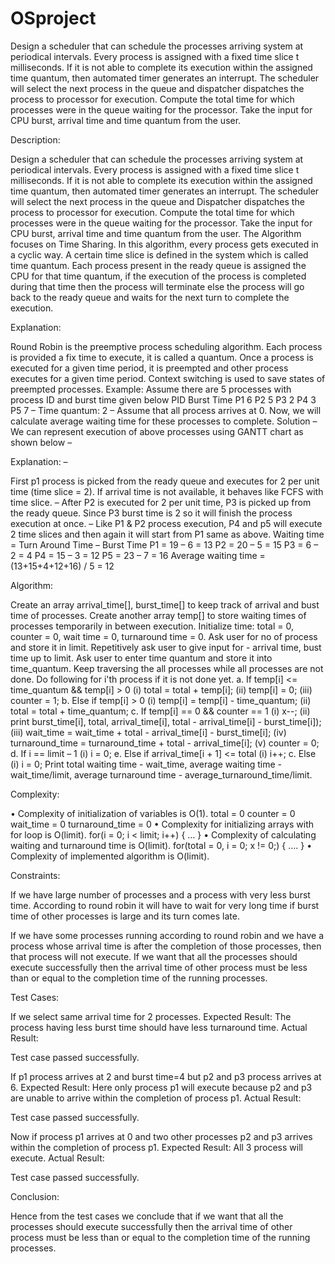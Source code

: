 # OSproject
Design a scheduler that can schedule the processes arriving system at periodical intervals. Every process is assigned with a fixed time slice t milliseconds. If it is not able to complete its execution within the assigned time quantum, then automated timer generates an interrupt. The scheduler will select the next process in the queue and dispatcher dispatches the process to processor for execution. Compute the total time for which processes were in the queue waiting for the processor. Take the input for CPU burst, arrival time and time quantum from the user.

Description:

Design a scheduler that can schedule the processes arriving system at periodical intervals. Every process is assigned with a fixed time slice t milliseconds. If it is not able to complete its execution within the assigned time quantum, then automated timer generates an interrupt. The scheduler will select the next process in the queue and Dispatcher dispatches the process to processor for execution. Compute the total time for which processes were in the queue waiting for the processor. Take the input for CPU burst, arrival time and time quantum from the user. The Algorithm focuses on Time Sharing. In this algorithm, every process gets executed in a cyclic way. A certain time slice is defined in the system which is called time quantum. Each process present in the ready queue is assigned the CPU for that time quantum, if the execution of the process is completed during that time then the process will terminate else the process will go back to the ready queue and waits for the next turn to complete the execution.

Explanation:

Round Robin is the preemptive process scheduling algorithm.
Each process is provided a fix time to execute, it is called a quantum.
Once a process is executed for a given time period, it is preempted and other process executes for a given time period.
Context switching is used to save states of preempted processes.
Example: Assume there are 5 processes with process ID and burst time given below PID Burst Time P1 6 P2 5 P3 2 P4 3 P5 7 – Time quantum: 2 – Assume that all process arrives at 0. Now, we will calculate average waiting time for these processes to complete. Solution – We can represent execution of above processes using GANTT chart as shown below –

Explanation: – 

First p1 process is picked from the ready queue and executes for 2 per unit time (time slice = 2). If arrival time is not available, it behaves like FCFS with time slice. – After P2 is executed for 2 per unit time, P3 is picked up from the ready queue. Since P3 burst time is 2 so it will finish the process execution at once. – Like P1 & P2 process execution, P4 and p5 will execute 2 time slices and then again it will start from P1 same as above. Waiting time = Turn Around Time – Burst Time P1 = 19 – 6 = 13 P2 = 20 – 5 = 15 P3 = 6 – 2 = 4 P4 = 15 – 3 = 12 P5 = 23 – 7 = 16 Average waiting time = (13+15+4+12+16) / 5 = 12

Algorithm:

Create an array arrival_time[], burst_time[] to keep track of arrival and bust time of processes.
Create another array temp[] to store waiting times of processes temporarily in between execution.
Initialize time: total = 0, counter = 0, wait time = 0, turnaround time = 0.
Ask user for no of process and store it in limit.
Repetitively ask user to give input for - arrival time, bust time up to limit.
Ask user to enter time quantum and store it into time_quantum.
Keep traversing the all processes while all processes are not done. Do following for i'th process if it is not done yet. a. If temp[i] <= time_quantum && temp[i] > 0 (i) total = total + temp[i]; (ii) temp[i] = 0; (iii) counter = 1; b. Else if temp[i] > 0 (i) temp[i] = temp[i] - time_quantum; (ii) total = total + time_quantum; c. If temp[i] == 0 && counter == 1 (i) x--; (ii) print burst_time[i], total, arrival_time[i], total - arrival_time[i] - burst_time[i]); (iii) wait_time = wait_time + total - arrival_time[i] - burst_time[i]; (iv) turnaround_time = turnaround_time + total - arrival_time[i]; (v) counter = 0; d. If i == limit – 1 (i) i = 0; e. Else if arrival_time[i + 1] <= total (i) i++; c. Else (i) i = 0;
Print total waiting time - wait_time, average waiting time - wait_time/limit, average turnaround time - average_turnaround_time/limit.

Complexity:

• Complexity of initialization of variables is O(1). total = 0 counter = 0 wait_time = 0 turnaround_time = 0 • Complexity for initializing arrays with for loop is O(limit). for(i = 0; i < limit; i++) { … } • Complexity of calculating waiting and turnaround time is O(limit). for(total = 0, i = 0; x != 0;) { …. } • Complexity of implemented algorithm is O(limit).

Constraints:

If we have large number of processes and a process with very less burst time. According to round robin it will have to wait for very long time if burst time of other processes is large and its turn comes late.

If we have some processes running according to round robin and we have a process whose arrival time is after the completion of those processes, then that process will not execute. If we want that all the processes should execute successfully then the arrival time of other process must be less than or equal to the completion time of the running processes.

Test Cases:

If we select same arrival time for 2 processes. Expected Result: The process having less burst time should have less turnaround time. Actual Result:

Test case passed successfully.

If p1 process arrives at 2 and burst time=4 but p2 and p3 process arrives at 6. Expected Result: Here only process p1 will execute because p2 and p3 are unable to arrive within the completion of process p1. Actual Result:

Test case passed successfully.

Now if process p1 arrives at 0 and two other processes p2 and p3 arrives within the completion of process p1. Expected Result: All 3 process will execute. Actual Result:

Test case passed successfully.

Conclusion:

Hence from the test cases we conclude that if we want that all the processes should execute successfully then the arrival time of other process must be less than or equal to the completion time of the running processes.
